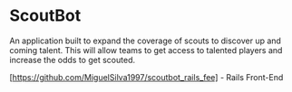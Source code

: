 # ScoutBot
  An application built to expand the coverage of scouts to discover up and coming talent. This will allow teams to get access to talented players and increase the odds to get scouted.

  [https://github.com/MiguelSilva1997/scoutbot_rails_fee] - Rails Front-End

  
